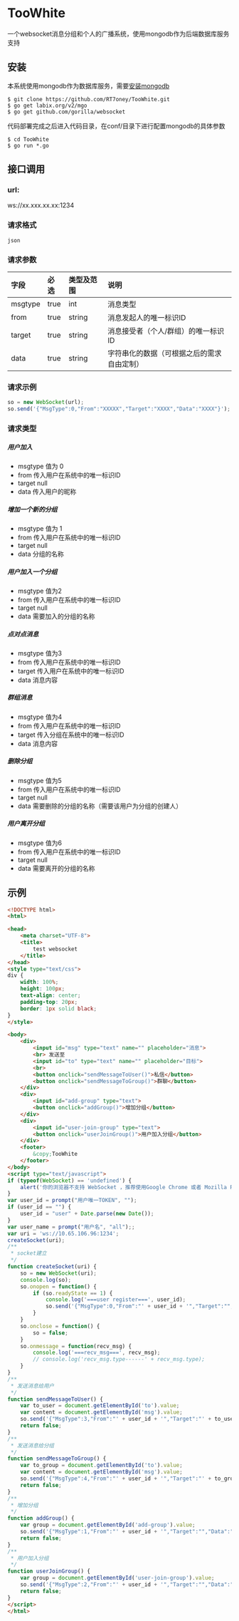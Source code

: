 # TooWhite
一个websocket消息分组和个人的广播系统，使用mongodb作为后端数据库服务支持

## 安装

本系统使用mongodb作为数据库服务，需要[安装mongodb](http://www.runoob.com/mongodb/mongodb-window-install.html)

```ssh
$ git clone https://github.com/RT7oney/TooWhite.git
$ go get labix.org/v2/mgo
$ go get github.com/gorilla/websocket
```

代码部署完成之后进入代码目录，在conf/目录下进行配置mongodb的具体参数

```ssh
$ cd TooWhite
$ go run *.go
```

## 接口调用

### url:
ws://xx.xxx.xx.xx:1234

###  请求格式
    json

###  请求参数
| 字段                     |   必选            |   类型及范围    | 说明                               |
|:-------------------------|:----------------- |:----------------|:-----------------------------------|
|msgtype|true|int|消息类型|
|from|true|string|消息发起人的唯一标识ID|
|target|true|string|消息接受者（个人/群组）的唯一标识ID|
|data|true|string|字符串化的数据（可根据之后的需求自由定制）|


###  请求示例
```javascript
so = new WebSocket(url);
so.send('{"MsgType":0,"From":"XXXXX","Target":"XXXX","Data":"XXXX"}');
```

###  请求类型
##### 用户加入
* msgtype 值为 0
* from 传入用户在系统中的唯一标识ID
* target null
* data 传入用户的昵称

##### 增加一个新的分组
* msgtype 值为 1
* from 传入用户在系统中的唯一标识ID
* target null 
* data 分组的名称

##### 用户加入一个分组
* msgtype 值为2
* from 传入用户在系统中的唯一标识ID
* target null
* data 需要加入的分组的名称

##### 点对点消息
* msgtype 值为3
* from 传入用户在系统中的唯一标识ID
* target 传入用户在系统中的唯一标识ID
* data 消息内容

##### 群组消息
* msgtype 值为4
* from 传入用户在系统中的唯一标识ID
* target 传入分组在系统中的唯一标识ID
* data 消息内容

##### 删除分组
* msgtype 值为5
* from 传入用户在系统中的唯一标识ID
* target null
* data 需要删除的分组的名称（需要该用户为分组的创建人）

##### 用户离开分组
* msgtype 值为6
* from 传入用户在系统中的唯一标识ID
* target null
* data 需要离开的分组的名称

## 示例

```html
<!DOCTYPE html>
<html>

<head>
    <meta charset="UTF-8">
    <title>
        test websocket
    </title>
</head>
<style type="text/css">
div {
    width: 100%;
    height: 100px;
    text-align: center;
    padding-top: 20px;
    border: 1px solid black;
}
</style>

<body>
    <div>
        <input id="msg" type="text" name="" placeholder="消息">
        <br> 发送至
        <input id="to" type="text" name="" placeholder="目标">
        <br>
        <button onclick="sendMessageToUser()">私信</button>
        <button onclick="sendMessageToGroup()">群聊</button>
    </div>
    <div>
        <input id="add-group" type="text">
        <button onclick="addGroup()">增加分组</button>
    </div>
    <div>
        <input id="user-join-group" type="text">
        <button onclick="userJoinGroup()">用户加入分组</button>
    </div>
    <footer>
        &copy;TooWhite
    </footer>
</body>
<script type="text/javascript">
if (typeof(WebSocket) == 'undefined') {
    alert('你的浏览器不支持 WebSocket ，推荐使用Google Chrome 或者 Mozilla Firefox');
}
var user_id = prompt("用户唯一TOKEN", "");
if (user_id == "") {
    user_id = "user" + Date.parse(new Date());
}
var user_name = prompt("用户名", "all");;
var uri = 'ws://10.65.106.96:1234';
createSocket(uri);
/**
 * socket建立
 */
function createSocket(uri) {
    so = new WebSocket(uri);
    console.log(so);
    so.onopen = function() {
        if (so.readyState == 1) {
            console.log('===user register===', user_id);
            so.send('{"MsgType":0,"From":"' + user_id + '","Target":"","Data":"' + user_name + '"}');
        }
    }
    so.onclose = function() {
        so = false;
    }
    so.onmessage = function(recv_msg) {
        console.log('===recv_msg===', recv_msg);
        // console.log('recv_msg.type------' + recv_msg.type);
    }
}
/**
 * 发送消息给用户
 */
function sendMessageToUser() {
    var to_user = document.getElementById('to').value;
    var content = document.getElementById('msg').value;
    so.send('{"MsgType":3,"From":"' + user_id + '","Target":"' + to_user + '","Data":"' + content + '"}');
    return false;
}
/**
 * 发送消息给分组
 */
function sendMessageToGroup() {
    var to_group = document.getElementById('to').value;
    var content = document.getElementById('msg').value;
    so.send('{"MsgType":4,"From":"' + user_id + '","Target":"' + to_group + '","Data":"' + content + '"}');
    return false;
}
/**
 * 增加分组
 */
function addGroup() {
    var group = document.getElementById('add-group').value;
    so.send('{"MsgType":1,"From":"' + user_id + '","Target":"","Data":"' + group + '"}')
    return false;
}
/**
 * 用户加入分组
 */
function userJoinGroup() {
    var group = document.getElementById('user-join-group').value;
    so.send('{"MsgType":2,"From":"' + user_id + '","Target":"","Data":"' + group + '"}')
    return false;
}
</script>
</html>
```


